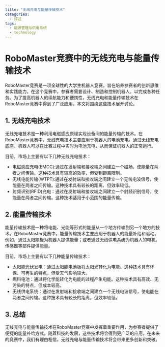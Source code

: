 ```yaml
---  
title: "无线充电与能量传输技术"  
categories:  
  - 综述  
tags: 
  - 能源管理与供电系统 
  - technology  
---  
```


# RoboMaster竞赛中的无线充电与能量传输技术

RoboMaster竞赛是一项全球性的大学生机器人竞赛，旨在培养参赛者的创新思维和实践能力。在这个竞赛中，参赛者需要设计、制造和控制机器人，以完成各种任务。为了提高机器人的续航能力和便携性，无线充电和能量传输技术在RoboMaster竞赛中得到了广泛应用。本文将围绕这些技术展开讨论。

## 1. 无线充电技术

无线充电技术是一种利用电磁感应原理实现设备间的能量传输的技术。在RoboMaster竞赛中，无线充电技术主要应用于机器人的电池充电。通过无线充电底座，机器人可以在比赛过程中实时为电池充电，从而保证机器人的正常运行。

目前，市场上主要有以下几种无线充电技术：

- 电磁感应充电(EMCC):通过在发射端和接收端之间建立一个磁场，使能量在两者之间传输。这种技术具有较高的效率，但受到距离限制。
- 无线电能传输(WTPT):通过在发射端和接收端之间建立一个无线电波信号，使能量在两者之间传输。这种技术具有较长的距离，但效率较低。
- 射频识别(RFID)充电：通过在发射端和接收端之间建立一个射频识别信号，使能量在两者之间传输。这种技术适用于小范围的能量传输。

## 2. 能量传输技术

能量传输技术是一种将电能、光能等形式的能量从一个地方传输到另一个地方的技术。在RoboMaster竞赛中，能量传输技术主要应用于机器人的能量补给和驱动。例如，通过太阳能板为机器人提供能量；或者通过无线供电系统为机器人的电机、传感器等部件提供能量。

目前，市场上主要有以下几种能量传输技术：

- 太阳能光伏发电：通过太阳能电池板将太阳光转化为电能。这种技术具有环保、可再生的特点，但受天气影响较大。
- 燃料电池：通过将化学能转化为电能的过程产生电能。这种技术具有高效、无污染的特点，但成本较高。
- 无线供电系统：通过在发射端和接收端之间建立一个无线电波信号，使电能在两者之间传输。这种技术具有较长的距离，但效率较低。

## 3. 总结

无线充电与能量传输技术在RoboMaster竞赛中发挥着重要作用，为参赛者提供了便捷的能量补给方式。随着科技的发展，这些技术将会得到更广泛的应用。在未来的竞赛中，我们有理由相信，无线充电与能量传输技术将会带来更多创新和突破。 
